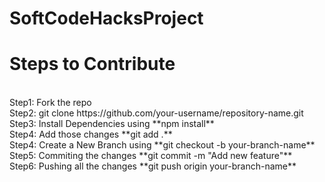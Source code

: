 # SoftCodeHacksProject

<h1> Steps to Contribute </h1> <br/>
Step1: Fork the repo <br/>
Step2: git clone https://github.com/your-username/repository-name.git <br/>
Step3: Install Dependencies using **npm install** <br/>
Step4: Add those changes **git add .** <br/>
Step4: Create a New Branch using **git checkout -b your-branch-name** <br/>
Step5: Commiting the changes **git commit -m "Add new feature"** <br/>
Step6: Pushing all the changes **git push origin your-branch-name** <br/>
